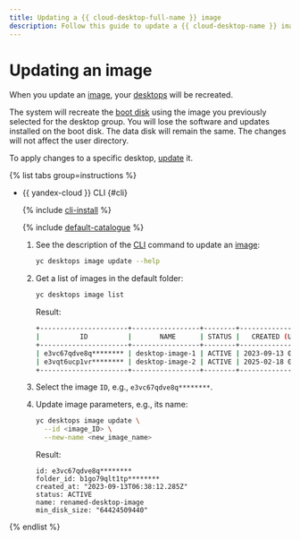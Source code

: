 ```yaml
---
title: Updating a {{ cloud-desktop-full-name }} image
description: Follow this guide to update a {{ cloud-desktop-name }} image.
---
```


# Updating an image

When you update an [image](../../concepts/images.md), your [desktops](../../concepts/desktops-and-groups.md) will be recreated. 

The system will recreate the [boot disk](../../concepts/disks.md#boot-disk) using the image you previously selected for the desktop group. You will lose the software and updates installed on the boot disk. The data disk will remain the same. The changes will not affect the user directory.

To apply changes to a specific desktop, [update](../desktops/update.md) it.

{% list tabs group=instructions %}

- {{ yandex-cloud }} CLI {#cli}

  {% include [cli-install](../../../_includes/cli-install.md) %}

  {% include [default-catalogue](../../../_includes/default-catalogue.md) %}

  1. See the description of the [CLI](../../../cli/index.yaml) command to update an [image](../../concepts/desktops-and-groups.md):

      ```bash
      yc desktops image update --help
      ```

  1. Get a list of images in the default folder:

      ```bash
     yc desktops image list
      ```

      Result:

      ```bash
      +----------------------+-----------------+--------+---------------------+
      |          ID          |       NAME      | STATUS |   CREATED (UTC-0)   |
      +----------------------+-----------------+--------+---------------------+
      | e3vc67qdve8q******** | desktop-image-1 | ACTIVE | 2023-09-13 06:38:12 |
      | e3vqt6ucp1vr******** | desktop-image-2 | ACTIVE | 2025-02-18 00:00:00 |
      +----------------------+-----------------+--------+---------------------+
      ```


  1. Select the image `ID`, e.g., `e3vc67qdve8q********`.
  1. Update image parameters, e.g., its name:

      ```bash
      yc desktops image update \
        --id <image_ID> \
        --new-name <new_image_name>
      ```
      Result:

      ```text
      id: e3vc67qdve8q********
      folder_id: b1go79qlt1tp********
      created_at: "2023-09-13T06:38:12.285Z"
      status: ACTIVE
      name: renamed-desktop-image
      min_disk_size: "64424509440"
      ```

{% endlist %}